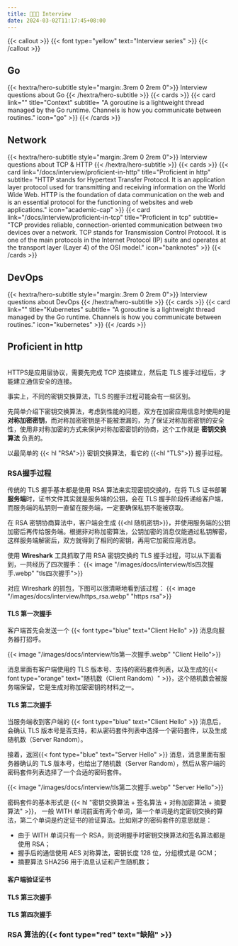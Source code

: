 ```yaml
---
title: 🧑🏽‍💻 Interview
date: 2024-03-02T11:17:45+08:00
---
```


{{< callout >}}
  {{< font type="yellow" text="Interview series" >}}
{{< /callout >}}

## Go
{{< hextra/hero-subtitle style="margin:.3rem 0 2rem 0">}}
  Interview questions about Go
{{< /hextra/hero-subtitle >}}
{{< cards >}}
  {{< card link="" title="Context" subtitle= "A goroutine is a lightweight thread managed by the Go runtime. Channels is how you communicate between routines." icon="go" >}}
{{< /cards >}}

## Network
{{< hextra/hero-subtitle style="margin:.3rem 0 2rem 0">}}
  Interview questions about TCP & HTTP
{{< /hextra/hero-subtitle >}}
{{< cards >}}
  {{< card link="/docs/interview/proficient-in-http" title="Proficient in http" subtitle= "HTTP stands for Hypertext Transfer Protocol. It is an application layer protocol used for transmitting and receiving information on the World Wide Web. HTTP is the foundation of data communication on the web and is an essential protocol for the functioning of websites and web applications." icon="academic-cap" >}}
  {{< card link="/docs/interview/proficient-in-tcp" title="Proficient in tcp" subtitle= "TCP provides reliable, connection-oriented communication between two devices over a network. TCP stands for Transmission Control Protocol. It is one of the main protocols in the Internet Protocol (IP) suite and operates at the transport layer (Layer 4) of the OSI model." icon="banknotes" >}}
{{< /cards >}}

## DevOps
{{< hextra/hero-subtitle style="margin:.3rem 0 2rem 0">}}
  Interview questions about DevOps
{{< /hextra/hero-subtitle >}}
{{< cards >}}
  {{< card link="" title="Kubernetes" subtitle= "A goroutine is a lightweight thread managed by the Go runtime. Channels is how you communicate between routines." icon="kubernetes" >}}
{{< /cards >}}

## Proficient in http
<br>
HTTPS是应用层协议，需要先完成 TCP 连接建立，然后走 TLS 握手过程后，才能建立通信安全的连接。

事实上，不同的密钥交换算法，TLS 的握手过程可能会有一些区别。

先简单介绍下密钥交换算法，考虑到性能的问题，双方在加密应用信息时使用的是 **对称加密密钥**，而对称加密密钥是不能被泄漏的，为了保证对称加密密钥的安全性，使用非对称加密的方式来保护对称加密密钥的协商，这个工作就是 **密钥交换算法** 负责的。

以最简单的 {{< hl "RSA">}} 密钥交换算法，看它的 {{<hl "TLS">}} 握手过程。

### RSA握手过程
传统的 TLS 握手基本都是使用 RSA 算法来实现密钥交换的，在将 TLS 证书部署**服务端**时，证书文件其实就是服务端的公钥，会在 TLS 握手阶段传递给客户端，而服务端的私钥则一直留在服务端，一定要确保私钥不能被窃取。

在 RSA 密钥协商算法中，客户端会生成 {{<hl 随机密钥>}}，并使用服务端的公钥加密后再传给服务端。根据非对称加密算法，公钥加密的消息仅能通过私钥解密，这样服务端解密后，双方就得到了相同的密钥，再用它加密应用消息。

使用 **Wireshark** 工具抓取了用 RSA 密钥交换的 TLS 握手过程，可以从下面看到，一共经历了四次握手：
{{< image "/images/docs/interview/tls四次握手.webp" "tls四次握手">}}

对应 Wireshark 的抓包，下图可以很清晰地看到该过程：
{{< image "/images/docs/interview/https_rsa.webp" "https rsa">}}

#### TLS 第一次握手
客户端首先会发送一个 {{< font type="blue" text="Client Hello" >}} 消息向服务器打招呼。

{{< image "/images/docs/interview/tls第一次握手.webp" "Client Hello">}}

消息里面有客户端使用的 TLS 版本号、支持的密码套件列表，以及生成的{{< font type="orange" text="随机数（Client Random）" >}}，这个随机数会被服务端保留，它是生成对称加密密钥的材料之一。

#### TLS 第二次握手
当服务端收到客户端的 {{< font type="blue" text="Client Hello" >}} 消息后，会确认 TLS 版本号是否支持，和从密码套件列表中选择一个密码套件，以及生成随机数（Server Random）。

接着，返回{{< font type="blue" text="Server Hello" >}} 消息，消息里面有服务器确认的 TLS 版本号，也给出了随机数（Server Random），然后从客户端的密码套件列表选择了一个合适的密码套件。

{{< image "/images/docs/interview/tls第二次握手.webp" "Server Hello">}}

密码套件的基本形式是 {{< hl "密钥交换算法 + 签名算法 + 对称加密算法 + 摘要算法" >}}， 一般 WITH 单词前面有两个单词，第一个单词是约定密钥交换的算法，第二个单词是约定证书的验证算法。比如刚才的密码套件的意思就是：
+ 由于 WITH 单词只有一个 RSA，则说明握手时密钥交换算法和签名算法都是使用 RSA；
+ 握手后的通信使用 AES 对称算法，密钥长度 128 位，分组模式是 GCM；
+ 摘要算法 SHA256 用于消息认证和产生随机数；

#### 客户端验证证书

#### TLS 第三次握手


#### TLS 第四次握手


### RSA 算法的{{< font type="red" text="缺陷" >}}
